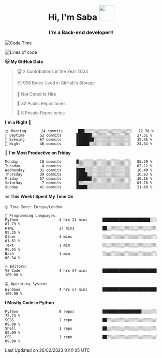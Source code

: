 <h1 align="center">Hi, I'm Saba <img src="https://media.giphy.com/media/EdB2g3VFDoKs57oe1w/giphy.gif" width="50"></h1>
<h3 align="center">I'm a Back-end developer!!</h3>

<!--START_SECTION:waka-->
![Code Time](http://img.shields.io/badge/Code%20Time-510%20hrs%2027%20mins-blue)

![Lines of code](https://img.shields.io/badge/From%20Hello%20World%20I%27ve%20Written-20%20Thousand%20lines%20of%20code-blue)

**🐱 My GitHub Data** 

> 🏆 2 Contributions in the Year 2023
 > 
> 📦 908 Bytes Used in GitHub's Storage 
 > 
> 🚫 Not Opted to Hire
 > 
> 📜 32 Public Repositories 
 > 
> 🔑 8 Private Repositories  
 > 
**I'm a Night 🦉** 

```text
🌞 Morning       24 commits       ███░░░░░░░░░░░░░░░░░░░░░░   12.70 % 
🌆 Daytime       52 commits       ███████░░░░░░░░░░░░░░░░░░   27.51 % 
🌃 Evening       67 commits       ████████░░░░░░░░░░░░░░░░░   35.45 % 
🌙 Night         46 commits       ██████░░░░░░░░░░░░░░░░░░░   24.34 % 

```
📅 **I'm Most Productive on Friday** 

```text
Monday          10 commits       █░░░░░░░░░░░░░░░░░░░░░░░░   05.29 % 
Tuesday          4 commits       ░░░░░░░░░░░░░░░░░░░░░░░░░   02.12 % 
Wednesday       31 commits       ████░░░░░░░░░░░░░░░░░░░░░   16.40 % 
Thursday        39 commits       █████░░░░░░░░░░░░░░░░░░░░   20.63 % 
Friday          57 commits       ███████░░░░░░░░░░░░░░░░░░   30.16 % 
Saturday         7 commits       █░░░░░░░░░░░░░░░░░░░░░░░░   03.70 % 
Sunday          41 commits       █████░░░░░░░░░░░░░░░░░░░░   21.69 % 

```


📊 **This Week I Spent My Time On** 

```text
⌚︎ Time Zone: Europe/London

💬 Programming Languages: 
Python                   4 hrs 21 mins       ██████████████████████░░░   87.79 % 
HTML                     27 mins             ██░░░░░░░░░░░░░░░░░░░░░░░   09.25 % 
Other                    4 mins              ░░░░░░░░░░░░░░░░░░░░░░░░░   01.61 % 
Text                     1 min               ░░░░░░░░░░░░░░░░░░░░░░░░░   00.65 % 
Bash                     1 min               ░░░░░░░░░░░░░░░░░░░░░░░░░   00.34 % 

🔥 Editors: 
VS Code                  4 hrs 57 mins       █████████████████████████   100.00 % 

💻 Operating System: 
Windows                  4 hrs 57 mins       █████████████████████████   100.00 % 

```

**I Mostly Code in Python** 

```text
Python                   8 repos             ██████████████████░░░░░░░   72.73 % 
SCSS                     1 repo              ██░░░░░░░░░░░░░░░░░░░░░░░   09.09 % 
Shell                    1 repo              ██░░░░░░░░░░░░░░░░░░░░░░░   09.09 % 
CSS                      1 repo              ██░░░░░░░░░░░░░░░░░░░░░░░   09.09 % 

```



 Last Updated on 20/02/2023 01:11:05 UTC
<!--END_SECTION:waka-->
